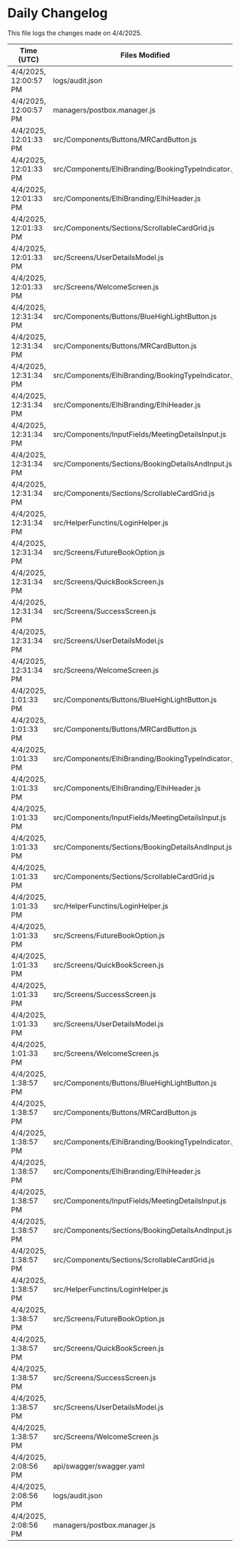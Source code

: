 # Daily Changelog

This file logs the changes made on 4/4/2025.

| Time (UTC)             | Files Modified                    | Changes (Addition/Deletion) |
|------------------------|-----------------------------------|-----------------------------|
| 4/4/2025, 12:00:57 PM | logs/audit.json | 5 Additions & 5 Deletions |
| 4/4/2025, 12:00:57 PM | managers/postbox.manager.js | 1 Additions & 1 Deletions |
| 4/4/2025, 12:01:33 PM | src/Components/Buttons/MRCardButton.js | 1 Additions & 1 Deletions|
| 4/4/2025, 12:01:33 PM | src/Components/ElhiBranding/BookingTypeIndicator.js | 2 Additions & 2 Deletions|
| 4/4/2025, 12:01:33 PM | src/Components/ElhiBranding/ElhiHeader.js | 1 Additions & 1 Deletions|
| 4/4/2025, 12:01:33 PM | src/Components/Sections/ScrollableCardGrid.js | 1 Additions & 1 Deletions|
| 4/4/2025, 12:01:33 PM | src/Screens/UserDetailsModel.js | 1 Additions & 1 Deletions|
| 4/4/2025, 12:01:33 PM | src/Screens/WelcomeScreen.js | 3 Additions & 3 Deletions|
| 4/4/2025, 12:31:34 PM | src/Components/Buttons/BlueHighLightButton.js | 1 Additions & 1 Deletions|
| 4/4/2025, 12:31:34 PM | src/Components/Buttons/MRCardButton.js | 1 Additions & 1 Deletions|
| 4/4/2025, 12:31:34 PM | src/Components/ElhiBranding/BookingTypeIndicator.js | 2 Additions & 2 Deletions|
| 4/4/2025, 12:31:34 PM | src/Components/ElhiBranding/ElhiHeader.js | 1 Additions & 1 Deletions|
| 4/4/2025, 12:31:34 PM | src/Components/InputFields/MeetingDetailsInput.js | 1 Additions & 1 Deletions|
| 4/4/2025, 12:31:34 PM | src/Components/Sections/BookingDetailsAndInput.js | 3 Additions & 2 Deletions|
| 4/4/2025, 12:31:34 PM | src/Components/Sections/ScrollableCardGrid.js | 1 Additions & 1 Deletions|
| 4/4/2025, 12:31:34 PM | src/HelperFunctins/LoginHelper.js | 4 Additions & 0 Deletions|
| 4/4/2025, 12:31:34 PM | src/Screens/FutureBookOption.js | 2 Additions & 2 Deletions|
| 4/4/2025, 12:31:34 PM | src/Screens/QuickBookScreen.js | 1 Additions & 1 Deletions|
| 4/4/2025, 12:31:34 PM | src/Screens/SuccessScreen.js | 1 Additions & 1 Deletions|
| 4/4/2025, 12:31:34 PM | src/Screens/UserDetailsModel.js | 1 Additions & 1 Deletions|
| 4/4/2025, 12:31:34 PM | src/Screens/WelcomeScreen.js | 21 Additions & 7 Deletions|
| 4/4/2025, 1:01:33 PM | src/Components/Buttons/BlueHighLightButton.js | 1 Additions & 1 Deletions|
| 4/4/2025, 1:01:33 PM | src/Components/Buttons/MRCardButton.js | 1 Additions & 1 Deletions|
| 4/4/2025, 1:01:33 PM | src/Components/ElhiBranding/BookingTypeIndicator.js | 2 Additions & 2 Deletions|
| 4/4/2025, 1:01:33 PM | src/Components/ElhiBranding/ElhiHeader.js | 1 Additions & 1 Deletions|
| 4/4/2025, 1:01:33 PM | src/Components/InputFields/MeetingDetailsInput.js | 1 Additions & 1 Deletions|
| 4/4/2025, 1:01:33 PM | src/Components/Sections/BookingDetailsAndInput.js | 3 Additions & 2 Deletions|
| 4/4/2025, 1:01:33 PM | src/Components/Sections/ScrollableCardGrid.js | 1 Additions & 1 Deletions|
| 4/4/2025, 1:01:33 PM | src/HelperFunctins/LoginHelper.js | 4 Additions & 0 Deletions|
| 4/4/2025, 1:01:33 PM | src/Screens/FutureBookOption.js | 2 Additions & 2 Deletions|
| 4/4/2025, 1:01:33 PM | src/Screens/QuickBookScreen.js | 1 Additions & 1 Deletions|
| 4/4/2025, 1:01:33 PM | src/Screens/SuccessScreen.js | 1 Additions & 1 Deletions|
| 4/4/2025, 1:01:33 PM | src/Screens/UserDetailsModel.js | 1 Additions & 1 Deletions|
| 4/4/2025, 1:01:33 PM | src/Screens/WelcomeScreen.js | 21 Additions & 7 Deletions|
| 4/4/2025, 1:38:57 PM | src/Components/Buttons/BlueHighLightButton.js | 1 Additions & 1 Deletions|
| 4/4/2025, 1:38:57 PM | src/Components/Buttons/MRCardButton.js | 1 Additions & 1 Deletions|
| 4/4/2025, 1:38:57 PM | src/Components/ElhiBranding/BookingTypeIndicator.js | 2 Additions & 2 Deletions|
| 4/4/2025, 1:38:57 PM | src/Components/ElhiBranding/ElhiHeader.js | 1 Additions & 1 Deletions|
| 4/4/2025, 1:38:57 PM | src/Components/InputFields/MeetingDetailsInput.js | 1 Additions & 1 Deletions|
| 4/4/2025, 1:38:57 PM | src/Components/Sections/BookingDetailsAndInput.js | 3 Additions & 2 Deletions|
| 4/4/2025, 1:38:57 PM | src/Components/Sections/ScrollableCardGrid.js | 1 Additions & 1 Deletions|
| 4/4/2025, 1:38:57 PM | src/HelperFunctins/LoginHelper.js | 4 Additions & 0 Deletions|
| 4/4/2025, 1:38:57 PM | src/Screens/FutureBookOption.js | 2 Additions & 2 Deletions|
| 4/4/2025, 1:38:57 PM | src/Screens/QuickBookScreen.js | 1 Additions & 1 Deletions|
| 4/4/2025, 1:38:57 PM | src/Screens/SuccessScreen.js | 1 Additions & 1 Deletions|
| 4/4/2025, 1:38:57 PM | src/Screens/UserDetailsModel.js | 1 Additions & 1 Deletions|
| 4/4/2025, 1:38:57 PM | src/Screens/WelcomeScreen.js | 21 Additions & 7 Deletions|
| 4/4/2025, 2:08:56 PM | api/swagger/swagger.yaml | 3 Additions & 3 Deletions|
| 4/4/2025, 2:08:56 PM | logs/audit.json | 5 Additions & 5 Deletions|
| 4/4/2025, 2:08:56 PM | managers/postbox.manager.js | 1 Additions & 1 Deletions|
